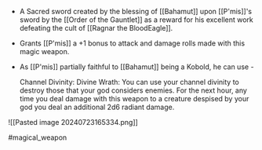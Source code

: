  - A Sacred sword created by the blessing of [[Bahamut]] upon [[P'mis]]'s sword by the [[Order of the Gauntlet]] as a reward for his excellent work defeating the cult of [[Ragnar the BloodEagle]].
 - Grants [[P'mis]] a +1 bonus to attack and damage rolls made with this magic weapon.
 - As [[P'mis]] partially faithful to [[Bahamut]] being a Kobold, he can use - 
	
	Channel Divinity: Divine Wrath: You can use your channel divinity
	to destroy those that your god considers enemies. For the next hour, any time you deal damage with this weapon to a creature despised by your god you deal an additional 2d6 radiant damage.


![[Pasted image 20240723165334.png]]



#magical_weapon
